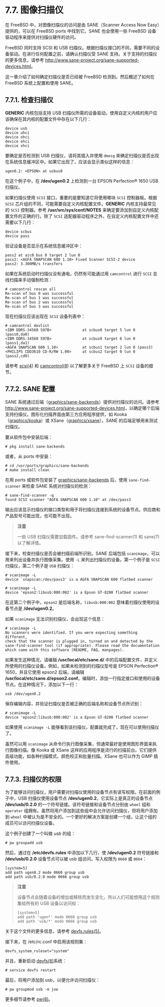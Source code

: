 # 7.7. 图像扫描仪

在 FreeBSD 中，对图像扫描仪的访问是由 SANE（Scanner Access Now Easy）提供的，可以在 FreeBSD ports 中找到它。SANE 也会使用一些 FreeBSD 设备驱动程序来提供对扫描仪硬件的访问。

FreeBSD 同时支持 SCSI 和 USB 扫描仪。根据扫描仪接口的不同，需要不同的设备驱动。在进行任何配置之前，请确认扫描仪受 SANE 支持。关于支持的扫描仪的更多信息，请参考 <http://www.sane-project.org/sane-supported-devices.html>。

这一章介绍了如何确定扫描仪是否已经被 FreeBSD 检测到。然后概述了如何在 FreeBSD 系统上配置和使用 SANE。

## 7.7.1. 检查扫描仪 

**GENERIC** 内核包括支持 USB 扫描仪所需的设备驱动。使用自定义内核的用户应该确保在其内核的配置文件中存在以下几行：

```
device usb
device uhci
device ohci
device ehci
device xhci
```

要确定是否检测到 USB 扫描仪，请将其插入并使用 `dmesg` 来确定扫描仪是否出现在系统信息缓冲区中。如果它出现了，应该会显示类似这样的信息：

```
ugen0.2: <EPSON> at usbus0
```

在这个例子中，在 **/dev/ugen0.2** 上检测到一台 EPSON Perfection® 1650 USB 扫描仪。

如果扫描仪使用 `SCSI` 接口，重要的是要知道它将使用哪块 `SCSI` 控制器板。根据 `SCSI` 芯片组的不同，可能需要自定义内核配置文件。**GENERIC** 内核支持最常见的 `SCSI` 控制器。参考 **/usr/src/sys/conf/NOTES** 来确定要添加到自定义内核配置文件的正确的行。除了 `SCSI` 适配器驱动程序之外，在自定义内核配置文件中还需要以下几行：

```
device scbus
device pass
```

验证设备是否显示在系统信息缓冲区中：

```
pass2 at aic0 bus 0 target 2 lun 0
pass2: <AGFA SNAPSCAN 600 1.10> Fixed Scanner SCSI-2 device
pass2: 3.300MB/s transfers
```

如果在系统启动时扫描仪没有通电，仍然有可能通过用 `camcontrol` 进行 `SCSI` 总线扫描来手动强制检测：

```
# camcontrol rescan all
Re-scan of bus 0 was successful
Re-scan of bus 1 was successful
Re-scan of bus 2 was successful
Re-scan of bus 3 was successful
```

现在扫描仪应该出现在 `SCSI` 设备列表中：

```
# camcontrol devlist
<IBM DDRS-34560 S97B>              at scbus0 target 5 lun 0 (pass0,da0)
<IBM DDRS-34560 S97B>              at scbus0 target 6 lun 0 (pass1,da1)
<AGFA SNAPSCAN 600 1.10>           at scbus1 target 2 lun 0 (pass3)
<PHILIPS CDD3610 CD-R/RW 1.00>     at scbus2 target 0 lun 0 (pass2,cd0)
```

请参考 [scsi(4)](https://www.freebsd.org/cgi/man.cgi?query=scsi&sektion=4&format=html) 和 [camcontrol(8)](https://www.freebsd.org/cgi/man.cgi?query=camcontrol&sektion=8&format=html) 以了解更多关于 FreeBSD 上 `SCSI` 设备的细节。

## 7.7.2. SANE 配置

SANE 系统通过后端（[graphics/sane-backends](graphics/sane-backends)）提供对扫描仪的访问。请参考 <http://www.sane-project.org/sane-supported-devices.html>，以确定哪个后端支持扫描仪。图形化扫描界面由第三方应用程序提供，如 Kooka（[graphics/kooka](https://cgit.freebsd.org/ports/tree/graphics/kooka/pkg-descr)）或 XSane（[graphics/xsane](https://cgit.freebsd.org/ports/tree/graphics/xsane/pkg-descr)）。SANE 的后端足够用来测试扫描仪。

要从软件包中安装后端：

```
# pkg install sane-backends
```

或者，从 ports 中安装：

```
# cd /usr/ports/graphics/sane-backends
# make install clean
```

在用 ports 或软件包安装了 [graphics/sane-backends](https://cgit.freebsd.org/ports/tree/graphics/sane-backends/pkg-descr)  后，使用 `sane-find-scanner` 来检查 SANE 系统对扫描仪的检测：

```
# sane-find-scanner -q
found SCSI scanner "AGFA SNAPSCAN 600 1.10" at /dev/pass3
```

输出应该显示扫描仪的接口类型和用于将扫描仪连接到系统的设备节点。供应商和产品型号可能出现，也可能不出现。

> **注意**
> 
>一些 USB 扫描仪需要加载固件。请参考 sane-find-scanner(1) 和 sane(7) 以了解详情。

接下来，检查扫描仪是否会被扫描前端所识别。SANE 后端包括 `scanimage`，可以用来列出设备并执行图像采集。使用 `-L` 来列出扫描仪的设备。第一个例子是 `SCSI` 扫描仪，第二个例子是 `USB` 扫描仪：

```
# scanimage -L
device `snapscan:/dev/pass3' is a AGFA SNAPSCAN 600 flatbed scanner

# scanimage -L
device 'epson2:libusb:000:002' is a Epson GT-8200 flatbed scanner
```

在这第二个例子中，`epson2` 是后端名称，`libusb:000:002` 意味着扫描仪使用的设备节点是 **/dev/ugen0.2**。

如果 `scanimage` 无法识别扫描仪，会出现这个信息：

```
# scanimage -L
No scanners were identified. If you were expecting something different,
check that the scanner is plugged in, turned on and detected by the
sane-find-scanner tool (if appropriate). Please read the documentation
which came with this software (README, FAQ, manpages).
```

如果发生这种情况，请编辑 **/usr/local/etc/sane.d/** 中的后端配置文件，并定义所使用的扫描仪设备。例如，如果未检测到的扫描仪型号是 EPSON Perfection® 1650，并且它使用 epson2 后端，请编辑 **/usr/local/etc/sane.d/epson2.conf**。编辑时，添加一行指定接口和使用的设备节点。在这种情况下，添加以下一行：

```
usb /dev/ugen0.2
```

保存编辑内容，并验证扫描仪是否被正确的后端名称和设备节点所识别：

```
# scanimage -L
device 'epson2:libusb:000:002' is a Epson GT-8200 flatbed scanner
```

如果使用 `scanimage -L` 能够看到该扫描仪，配置就完成了，现在可以使用扫描仪了。

虽然可以用 `scanimage` 从命令行执行图像采集，但通常最好是使用图形界面来执行图像扫描。像 Kooka 或 XSane 这样的应用程序是流行的扫描前台。它们提供高级功能，如各种扫描模式、颜色校正和批量扫描。XSane 也可以作为 GIMP 插件使用。

## 7.7.3. 扫描仪的权限

为了能够访问扫描仪，用户需要对扫描仪使用的设备节点有读写权限。在前面的例子中，USB 扫描仪使用设备节点 **/dev/ugen0.2**，它实际上是真正的设备节点 **/dev/usb/0.2.0** 的一个符号链接。该符号链接和设备节点分别由 `wheel` 组和 `operator` 组拥有。虽然将用户添加到这些组中会允许访问扫描仪，但将用户添加到 `wheel` 中被认为是不安全的。一个更好的解决方案是创建一个组，让这个组的成员可以访问扫描仪设备。

这个例子创建了一个叫做 *usb* 的组：

```
# pw groupadd usb
```

然后，通过在 **/etc/devfs.rules** 中添加以下几行，使 **/dev/ugen0.2** 符号链接和 **/dev/usb/0.2.0** 设备节点可以被 usb 组访问，写入权限为 `0660` 或 `0664`：

```
[system=5]
add path ugen0.2 mode 0660 group usb
add path usb/0.2.0 mode 0666 group usb
```

>**注意**
>
>设备节点会随着设备的增加或移除而发生变化，所以人们可能想用这个规则集给所有的 USB 设备以访问权：
>
> ```
> [system=5]
> add path 'ugen*' mode 0660 group usb
> add path 'usb/*' mode 0666 group usb
> ```

关于这个文件的更多信息，请参考 [devfs.rules(5)](https://www.freebsd.org/cgi/man.cgi?query=devfs.rules&sektion=5&format=html)。

接下来，在 /etc/rc.conf 中启用该规则集：

```
devfs_system_ruleset="system"
```

并且，重新启动 [devfs(8)](https://www.freebsd.org/cgi/man.cgi?query=devfs&sektion=8&format=html)系统：

```
# service devfs restart
```

最后，将用户添加到 usb，以便允许访问扫描仪：

```
# pw groupmod usb -m joe
```

更多细节请参考 [pw(8)](https://www.freebsd.org/cgi/man.cgi?query=pw&sektion=8&format=html)。
